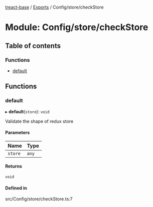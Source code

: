[treact-base](../README.md) / [Exports](../modules.md) / Config/store/checkStore

# Module: Config/store/checkStore

## Table of contents

### Functions

- [default](Config_store_checkStore.md#default)

## Functions

### default

▸ **default**(`store`): `void`

Validate the shape of redux store

#### Parameters

| Name | Type |
| :------ | :------ |
| `store` | `any` |

#### Returns

`void`

#### Defined in

src/Config/store/checkStore.ts:7
